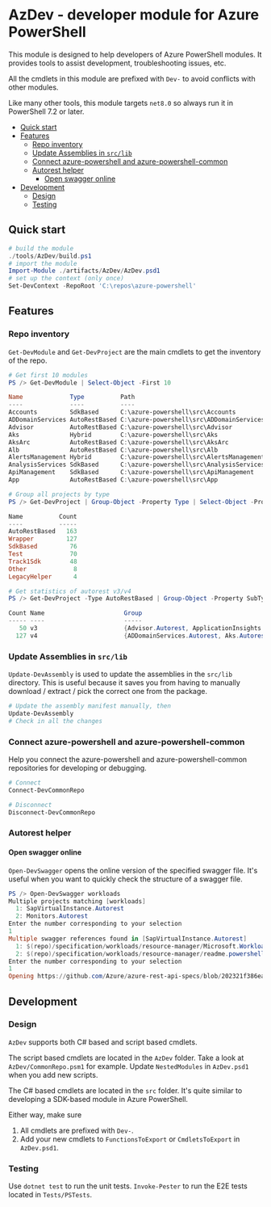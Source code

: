 # AzDev - developer module for Azure PowerShell

This module is designed to help developers of Azure PowerShell modules. It provides tools to assist development, troubleshooting issues, etc.

All the cmdlets in this module are prefixed with `Dev-` to avoid conflicts with other modules.

Like many other tools, this module targets `net8.0` so always run it in PowerShell 7.2 or later.

- [Quick start](#quick-start)
- [Features](#features)
  - [Repo inventory](#repo-inventory)
  - [Update Assemblies in `src/lib`](#update-assemblies-in-srclib)
  - [Connect azure-powershell and azure-powershell-common](#connect-azure-powershell-and-azure-powershell-common)
  - [Autorest helper](#autorest-helper)
    - [Open swagger online](#open-swagger-online)
- [Development](#development)
  - [Design](#design)
  - [Testing](#testing)

## Quick start

```powershell
# build the module
./tools/AzDev/build.ps1
# import the module
Import-Module ./artifacts/AzDev/AzDev.psd1
# set up the context (only once)
Set-DevContext -RepoRoot 'C:\repos\azure-powershell'
```

## Features

### Repo inventory

`Get-DevModule` and `Get-DevProject` are the main cmdlets to get the inventory of the repo.

```powershell
# Get first 10 modules
PS /> Get-DevModule | Select-Object -First 10

Name             Type          Path
----             ----          ----
Accounts         SdkBased      C:\azure-powershell\src\Accounts
ADDomainServices AutoRestBased C:\azure-powershell\src\ADDomainServices
Advisor          AutoRestBased C:\azure-powershell\src\Advisor
Aks              Hybrid        C:\azure-powershell\src\Aks
AksArc           AutoRestBased C:\azure-powershell\src\AksArc
Alb              AutoRestBased C:\azure-powershell\src\Alb
AlertsManagement Hybrid        C:\azure-powershell\src\AlertsManagement
AnalysisServices SdkBased      C:\azure-powershell\src\AnalysisServices
ApiManagement    SdkBased      C:\azure-powershell\src\ApiManagement
App              AutoRestBased C:\azure-powershell\src\App

# Group all projects by type
PS /> Get-DevProject | Group-Object -Property Type | Select-Object -Property Name,Count | Sort-Object -Property Count -Descending

Name          Count
----          -----
AutoRestBased   163
Wrapper         127
SdkBased         76
Test             70
Track1Sdk        48
Other             8
LegacyHelper      4

# Get statistics of autorest v3/v4
PS /> Get-DevProject -Type AutoRestBased | Group-Object -Property SubType

Count Name                      Group
----- ----                      -----
   50 v3                        {Advisor.Autorest, ApplicationInsights.Autorest, ArcResourceBridge.Autorest, Attestation.Autorest…}
  127 v4                        {ADDomainServices.Autorest, Aks.Autorest, AksArc.Autorest, Alb.Autorest…}
```

### Update Assemblies in `src/lib`

`Update-DevAssembly` is used to update the assemblies in the `src/lib` directory. This is useful because it saves you from having to manually download / extract / pick the correct one from the package.

```powershell
# Update the assembly manifest manually, then
Update-DevAssembly
# Check in all the changes
```

### Connect azure-powershell and azure-powershell-common

Help you connect the azure-powershell and azure-powershell-common repositories for developing or debugging.

```powershell
# Connect
Connect-DevCommonRepo

# Disconnect
Disconnect-DevCommonRepo
```

### Autorest helper

#### Open swagger online

`Open-DevSwagger` opens the online version of the specified swagger file. It's useful when you want to quickly check the structure of a swagger file.

```powershell
PS /> Open-DevSwagger workloads
Multiple projects matching [workloads]
  1: SapVirtualInstance.Autorest
  2: Monitors.Autorest
Enter the number corresponding to your selection
1
Multiple swagger references found in [SapVirtualInstance.Autorest]
  1: $(repo)/specification/workloads/resource-manager/Microsoft.Workloads/SAPVirtualInstance/readme.md
  2: $(repo)/specification/workloads/resource-manager/readme.powershell.md
Enter the number corresponding to your selection
1
Opening https://github.com/Azure/azure-rest-api-specs/blob/202321f386ea5b0c103b46902d43b3d3c50e029c/specification/workloads/resource-manager/Microsoft.Workloads/SAPVirtualInstance/readme.md in default browser...
```

## Development

### Design

`AzDev` supports both C# based and script based cmdlets.

The script based cmdlets are located in the `AzDev` folder. Take a look at `AzDev/CommonRepo.psm1` for example. Update `NestedModules` in `AzDev.psd1` when you add new scripts.

The C# based cmdlets are located in the `src` folder. It's quite similar to developing a SDK-based module in Azure PowerShell.

Either way, make sure

1. All cmdlets are prefixed with `Dev-`.
2. Add your new cmdlets to `FunctionsToExport` or `CmdletsToExport` in `AzDev.psd1`.

### Testing

Use `dotnet test` to run the unit tests. `Invoke-Pester` to run the E2E tests located in `Tests/PSTests`.
